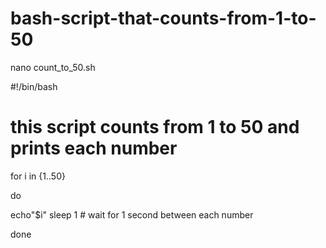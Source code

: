 # bash-script-that-counts-from-1-to-50
nano count_to_50.sh

#!/bin/bash

# this script counts from 1 to 50 and prints each number
for i in {1..50}

do 

  echo"$i"
  sleep 1 # wait for 1 second between each number

done

  
